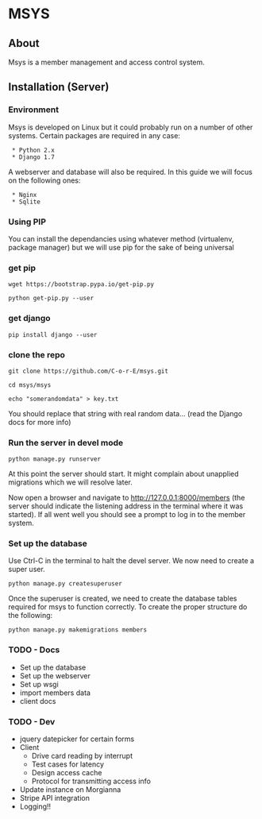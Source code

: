 # MSYS

## About

Msys is a member management and access control system.

## Installation (Server)

### Environment

Msys is developed on Linux but it could probably run on a number of other systems. Certain packages are required in any case:

	 * Python 2.x
 	 * Django 1.7

A webserver and database will also be required. In this guide we will focus on the following ones:

     * Nginx
 	 * Sqlite


### Using PIP

You can install the dependancies using whatever method (virtualenv, package manager) but we will use pip for the sake of being universal

### get pip

```
wget https://bootstrap.pypa.io/get-pip.py
```

```
python get-pip.py --user
```

### get django

```
pip install django --user
```

### clone the repo

```
git clone https://github.com/C-o-r-E/msys.git
```

```
cd msys/msys
```

```
echo "somerandomdata" > key.txt
```

You should replace that string with real random data... (read the Django docs for more info)

### Run the server in devel mode

```
python manage.py runserver
```

At this point the server should start. It might complain about unapplied migrations which we will resolve later.

Now open a browser and navigate to http://127.0.0.1:8000/members (the server should indicate the listening address in the terminal where it was started). If all went well you should see a prompt to log in to the member system.

### Set up the database

Use Ctrl-C in the terminal to halt the devel server. We now need to create a super user.

```
python manage.py createsuperuser
```

Once the superuser is created, we need to create the database tables required for msys to function correctly. To create the proper structure do the following:

```
python manage.py makemigrations members
```




### TODO - Docs

* Set up the database
* Set up the webserver
* Set up wsgi
* import members data
* client docs


### TODO - Dev

* jquery datepicker for certain forms
* Client
    * Drive card reading by interrupt
    * Test cases for latency
    * Design access cache
    * Protocol for transmitting access info
* Update instance on Morgianna
* Stripe API integration
* Logging!!
    
